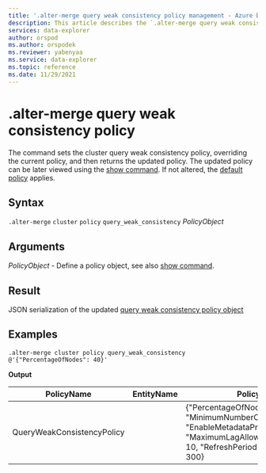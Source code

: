 ```yaml
---
title: '.alter-merge query weak consistency policy management - Azure Data Explorer'
description: This article describes the `.alter-merge query weak consistency policy` command in Azure Data Explorer.
services: data-explorer
author: orspod
ms.author: orspodek
ms.reviewer: yabenyaa
ms.service: data-explorer
ms.topic: reference
ms.date: 11/29/2021
---
```

# .alter-merge query weak consistency policy

The command sets the cluster query weak consistency policy, overriding the current
policy, and then returns the updated policy. The updated policy can be later viewed using the [show command](show-query-weak-consistency-policy.md). If not altered, the [default policy](./query-weak-consistency-policy.md#default-policy) applies.

## Syntax

`.alter-merge` `cluster` `policy` `query_weak_consistency` *PolicyObject*

## Arguments

*PolicyObject* - Define a policy object, see also [show command](show-query-weak-consistency-policy.md).

## Result

JSON serialization of the updated [query weak consistency policy object](./query-weak-consistency-policy.md#the-policy-object) 

## Examples

<!-- csl -->
```
.alter-merge cluster policy query_weak_consistency @'{"PercentageOfNodes": 40}'
```
**Output**

|PolicyName|EntityName|Policy|ChildEntities|EntityType|
|---|---|---|---|---|
|QueryWeakConsistencyPolicy||{"PercentageOfNodes": 40, "MinimumNumberOfNodes": 2 "EnableMetadataPrefetch": false, "MaximumLagAllowedInMinutes": 10, "RefreshPeriodInSeconds": 300}| |Cluster
